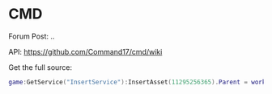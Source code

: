 # CMD

Forum Post: ..

API: https://github.com/Command17/cmd/wiki

Get the full source:
```lua
game:GetService("InsertService"):InsertAsset(11295256365).Parent = workspace
```
